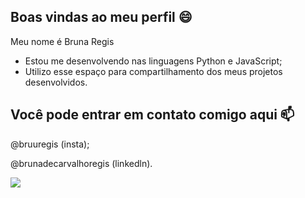 ## Boas vindas ao meu perfil 😄

Meu nome é Bruna Regis
- Estou me desenvolvendo nas linguagens Python e JavaScript;
- Utilizo esse espaço para compartilhamento dos meus projetos desenvolvidos.
  
## Você pode entrar em contato comigo aqui 📫
@bruuregis (insta);

@brunadecarvalhoregis (linkedln).

![](https://media1.tenor.com/m/U28V2bPGlgUAAAAd/gato-sorrindo.gif)
